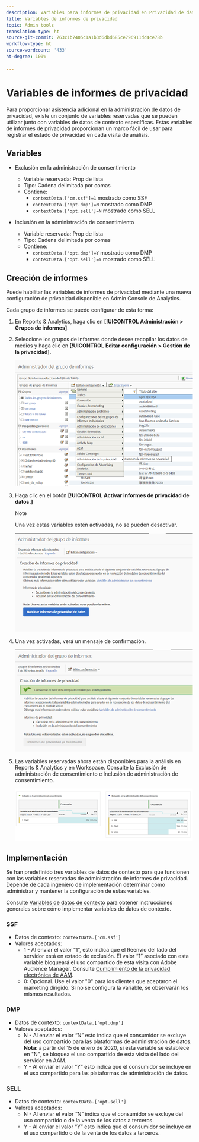 ```yaml
---
description: Variables para informes de privacidad en Privacidad de datos.
title: Variables de informes de privacidad
topic: Admin tools
translation-type: ht
source-git-commit: 763c1b7405c1a1b3d6dbd685ce796911dd4ce78b
workflow-type: ht
source-wordcount: '433'
ht-degree: 100%

---
```



# Variables de informes de privacidad

Para proporcionar asistencia adicional en la administración de datos de privacidad, existe un conjunto de variables reservadas que se pueden utilizar junto con variables de datos de contexto específicas.
Estas variables de informes de privacidad proporcionan un marco fácil de usar para registrar el estado de privacidad en cada visita de análisis.

## Variables

* Exclusión en la administración de consentimiento
   * Variable reservada: Prop de lista
   * Tipo: Cadena delimitada por comas
   * Contiene:
      * `contextData.['cm.ssf']=1` mostrado como SSF
      * `contextData.['opt.dmp']=N` mostrado como DMP
      * `contextData.['opt.sell']=N` mostrado como SELL

* Inclusión en la administración de consentimiento
   * Variable reservada: Prop de lista
   * Tipo: Cadena delimitada por comas
   * Contiene:
      * `contextData.['opt.dmp']=Y` mostrado como DMP
      * `contextData.['opt.sell']=Y` mostrado como SELL

## Creación de informes

Puede habilitar las variables de informes de privacidad mediante una nueva configuración de privacidad disponible en Admin Console de Analytics.

Cada grupo de informes se puede configurar de esta forma:
1. En Reports &amp; Analytics, haga clic en **[!UICONTROL Administración > Grupos de informes]**.
1. Seleccione los grupos de informes donde desee recopilar los datos de medios y haga clic en **[!UICONTROL Editar configuración > Gestión de la privacidad]**.

   ![](assets/rsm-privacy-select.png)

1. Haga clic en el botón **[!UICONTROL Activar informes de privacidad de datos.]**

   >[!NOTE]
   >
   >Una vez estas variables estén activadas, no se pueden desactivar.

   ![](assets/rsm-privacy-enable.png)

1. Una vez activadas, verá un mensaje de confirmación.

   ![](assets/rsm-privacy-config.png)

1. Las variables reservadas ahora están disponibles para la análisis en Reports &amp; Analytics y en Workspace. Consulte la Exclusión de administración de consentimiento e Inclusión de administración de consentimiento.

   ![](assets/consent-management.png)

## Implementación

Se han predefinido tres variables de datos de contexto para que funcionen con las variables reservadas de administración de informes de privacidad.  Depende de cada ingeniero de implementación determinar cómo administrar y mantener la configuración de estas variables.

Consulte [Variables de datos de contexto](https://docs.adobe.com/content/help/es-ES/analytics/implementation/vars/page-vars/contextdata.html) para obtener instrucciones generales sobre cómo implementar variables de datos de contexto.

### SSF

* Datos de contexto: `contextData.['cm.ssf']`
* Valores aceptados:
   * 1 - Al enviar el valor “1”, esto indica que el Reenvío del lado del servidor está en estado de exclusión. El valor “1” asociado con esta variable bloqueará el uso compartido de esta visita con Adobe Audience Manager. Consulte [Cumplimiento de la privacidad electrónica de AAM](https://docs.adobe.com/help/en/analytics/integration/audience-analytics/audience-analytics-workflow/ssf-gdpr.html).
   * 0: Opcional. Use el valor &quot;0&quot; para los clientes que aceptaron el marketing dirigido. Si no se configura la variable, se observarán los mismos resultados.

### DMP

* Datos de contexto: `contextData.['opt.dmp']`
* Valores aceptados:
   * N - Al enviar el valor “N” esto indica que el consumidor se excluye del uso compartido para las plataformas de administración de datos.  **Nota**: a partir del 15 de enero de 2020, si esta variable se establece en &quot;N&quot;, se bloquea el uso compartido de esta visita del lado del servidor en AAM.
   * Y - Al enviar el valor “Y” esto indica que el consumidor se incluye en el uso compartido para las plataformas de administración de datos.

### SELL

* Datos de contexto: `contextData.['opt.sell']`
* Valores aceptados:
   * N - Al enviar el valor “N” indica que el consumidor se excluye del uso compartido o de la venta de los datos a terceros.
   * Y - Al enviar el valor “Y” esto indica que el consumidor se incluye en el uso compartido o de la venta de los datos a terceros.
